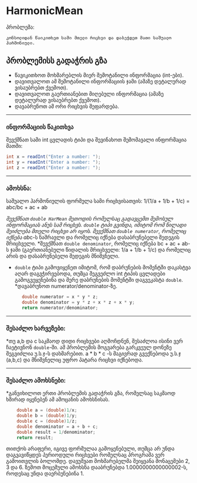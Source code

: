 # HarmonicMean 

პრობლემა: 
```
კონსოლიდან წაიკითხეთ სამი მთელი რიცხვი და დაბეჭდეთ მათი საშუალო ჰარმონიული.
```


## პრობლემისს გადაჭრის გზა

* წავიკითხოთ მოხმარებლის მიერ შემოტანილი ინფორმაცია (int-ები).
* დავითვალოთ ამ შემოტანილი ინფორმაციის ჯამი (ამაზე დეტალურად ვისაუბრებთ ქვემოთ).
* დავითვალოთ გაერთიანებით მიღებული ინფორმაცია (ამაზე დეტალურად ვისაუბრებთ ქვემოთ).
* დავაბრუნოთ ამ ორი რიცხვის შეფარდება.


---

### ინფორმაციის წაკითხვა 

შევქმნათ სამი int ცვლადის ტიპი და შევინახოთ შემომავალი ინფორმაცია მათში:

```java 
int x = readInt("Enter a number: ");
int y = readInt("Enter a number: ");
int z = readInt("Enter a number: ");
```
---

### ამოხსნა:

საშუალო ჰარმონიულის ფორმულა სამი რიცხვისათვის: 1/(1/a + 1/b + 1/c) = abc/bc + ac + ab

*შევქმნათ `double HarMean` მეთოდის რომელსაც გადავცემთ შემოსულ ინფორმაციას ანუს სამ რიცხვს.
`double` ტიპი გვინდა, იმიტომ რომ წილადი შეიძლება მთელი რიცხვი არ იყოს.
*შევქმნათ `double numerator`, რომელიც იქნება a*b*c-ს ნამრავლი და რომელიც იქნება დასაბრუნებელი შედეგის მრიცხველი.
*შევქმნათ  	`double denominator`, რომელიც იქნება bc + ac + ab-ს ჯამი (გაერთიანებული წიდალის მრიცხველი: 1/a + 1/b + 1/c) და 
რომელიც არის და დასაბრუნებელი შედეგის მნიშვნელი.
* `double` ტიპი გამოვიყენეთ იმიტომ, რომ დაბრუნების მომენტში დაკასტვა აღარ დაგვჭირვებოდა,  თუმცა შეგვეძლო int ტიპის ცვლადები 
გამოგვეყენებინა და მერე დაბრუნების მომენტში დაგვეკასტა `double`.
*დავაბრუნოთ numerator/denominator-ზე.

```java
      double numerator = x * y * z;
      double denominator = y * z + x * z + x * y;
      return numerator/denominator;    
```
---


### შესაძლო ხარვეზები:
*თუ a,b და c საკმაოდ დიდი რიცხვები აღმოჩდნენ, შესაძლოა ისინი ვერ ჩაეტივნონ `double`-ში. ამ პრობლემის მოგვარება გარკვეულ დონეზე
შეგვიძლია უ.ს.ჯ-ს დახმარებით. a * b * c -ს მაგივრად გვექნებოდა უ.ს.ჯ (a,b,c) და მნიშვნელიც უფრო პატარა რიცხვი იქნებოდა.

---

### შესაძლო ამოხსნები:

*განვიხილოთ ერთი პრობლემის გადაჭრის გზა, რომელსაც საკმაოდ ხშირად იყენებენ ამ ამოცანის ამოხსნისას.
```java
    double a = (double)1/x;
    double b = (double)1/y;
    double c = (double)1/z;
    double denominator = a + b + c;
    double result = 1/denominator;
    return result;   
```
თითქოს არაფერი, იგივე ფორმულაა გამოყენებული, თუმცა არ უნდა დაგვავიწყდეს პერიოდული რიცხვები რომელსაც პროგრამა ვერ გამოითვლის ბოლომდე.
დავუშვათ მოხმარებელმა შეიყვანა მონაცემები 2, 3 და 6. ზემოთ მოცემული ამოხსნა დააბრუნებდა 1.0000000000000002-ს, როდესაც უნდა დაერბუნებინა 1.

